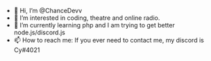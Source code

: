 - 👋 Hi, I’m @ChanceDevv
- 👀 I’m interested in coding, theatre and online radio.
- 🌱 I’m currently learning php and I am trying to get better node.js/discord.js
- 📫 How to reach me: If you ever need to contact me, my discord is Cy#4021
